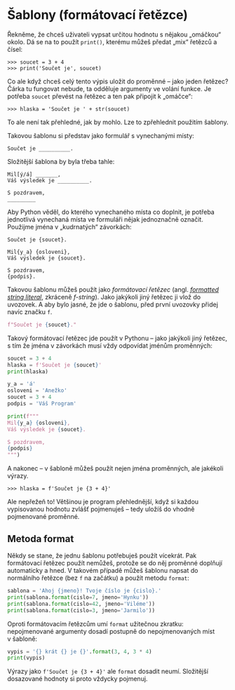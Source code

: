# Šablony (formátovací řetězce)

Řekněme, že chceš uživateli vypsat určitou hodnotu s nějakou „omáčkou“ okolo.
Dá se na to použít `print()`, kterému můžeš předat „mix“ řetězců a čísel:

```pycon
>>> soucet = 3 + 4
>>> print('Součet je', soucet)
```

Co ale když chceš celý tento výpis uložit do proměnné – jako jeden řetězec?
Čárka tu fungovat nebude, ta odděluje argumenty ve volání funkce.
Je potřeba `soucet` převést na řetězec a ten pak připojit k „omáčce“:


```pycon
>>> hlaska = 'Součet je ' + str(soucet)
```

To ale není tak přehledné, jak by mohlo.
Lze to zpřehlednit použitím šablony.

Takovou šablonu si představ jako formulář s vynechanými místy:

```plain
Součet je __________.
```

Složitější šablona by byla třeba tahle:

```plain
Mil[ý/á] _______,
Váš výsledek je __________.

S pozdravem,
_________
```

Aby Python věděl, do kterého vynechaného místa co doplnit, je potřeba
jednotlivá vynechaná místa ve formuláři nějak jednoznačně označit.
Použijme jména v „kudrnatých“ závorkách:

```plain
Součet je {soucet}.
```

```plain
Mil{y_a} {osloveni},
Váš výsledek je {soucet}.

S pozdravem,
{podpis}.
```

Takovou šablonu můžeš použít jako *formátovací řetězec*
(angl. [*formatted string literal*](https://docs.python.org/3.6/reference/lexical_analysis.html#formatted-string-literals),
zkráceně *f-string*).
Jako jakýkoli jiný řetězec ji vlož do uvozovek.
A aby bylo jasné, že jde o šablonu, před první uvozovky přidej navíc značku `f`.

```python
f"Součet je {soucet}."
```

Takový formátovací řetězec jde použít v Pythonu – jako jakýkoli jiný řetězec,
s tím že jména v závorkách musí vždy odpovídat jménům proměnných:

```python
soucet = 3 + 4
hlaska = f'Součet je {soucet}'
print(hlaska)
```

```python
y_a = 'á'
osloveni = 'Anežko'
soucet = 3 + 4
podpis = 'Váš Program'

print(f"""
Mil{y_a} {osloveni},
Váš výsledek je {soucet}.

S pozdravem,
{podpis}
""")
```

A nakonec – v šabloně můžeš použít nejen jména proměnných, ale jakékoli výrazy.

```pycon
>>> hlaska = f'Součet je {3 + 4}'
```

Ale nepřežeň to!
Většinou je program přehlednější, když si každou vypisovanou hodnotu zvlášť
pojmenuješ – tedy uložíš do vhodně pojmenované proměnné.


## Metoda format

Někdy se stane, že jednu šablonu potřebuješ použít vícekrát.
Pak formátovací řetězec použít nemůžeš, protože se do něj proměnné doplňují
automaticky a hned.
V takovém případě můžeš šablonu napsat do normálního řetězce (bez `f` na
začátku) a použít metodu `format`:

```python
sablona = 'Ahoj {jmeno}! Tvoje číslo je {cislo}.'
print(sablona.format(cislo=7, jmeno='Hynku'))
print(sablona.format(cislo=42, jmeno='Viléme'))
print(sablona.format(cislo=3, jmeno='Jarmilo'))
```

Oproti formátovacím řetězcům umí `format` užitečnou zkratku: nepojmenované
argumenty dosadí postupně do nepojmenovaných míst v šabloně:

```python
vypis = '{} krát {} je {}'.format(3, 4, 3 * 4)
print(vypis)
```

Výrazy jako `f'Součet je {3 + 4}'` ale `format` dosadit neumí.
Složitější dosazované hodnoty si proto vždycky pojmenuj.
